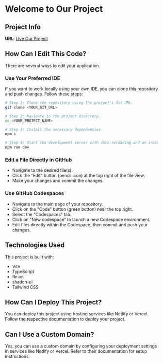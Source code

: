 # Welcome to Our Project

## Project Info

**URL**: [Live Our Project](https://votex-two.vercel.app/)

## How Can I Edit This Code?

There are several ways to edit your application.

### Use Your Preferred IDE

If you want to work locally using your own IDE, you can clone this repository and push changes. Follow these steps:

```sh
# Step 1: Clone the repository using the project's Git URL.
git clone <YOUR_GIT_URL>

# Step 2: Navigate to the project directory.
cd <YOUR_PROJECT_NAME>

# Step 3: Install the necessary dependencies.
npm i

# Step 4: Start the development server with auto-reloading and an instant preview.
npm run dev
```

### Edit a File Directly in GitHub

- Navigate to the desired file(s).
- Click the "Edit" button (pencil icon) at the top right of the file view.
- Make your changes and commit the changes.

### Use GitHub Codespaces

- Navigate to the main page of your repository.
- Click on the "Code" button (green button) near the top right.
- Select the "Codespaces" tab.
- Click on "New codespace" to launch a new Codespace environment.
- Edit files directly within the Codespace, then commit and push your changes.

## Technologies Used

This project is built with:

- Vite
- TypeScript
- React
- shadcn-ui
- Tailwind CSS

## How Can I Deploy This Project?

You can deploy this project using hosting services like Netlify or Vercel. Follow the respective documentation to deploy your project.

## Can I Use a Custom Domain?

Yes, you can use a custom domain by configuring your deployment settings in services like Netlify or Vercel. Refer to their documentation for setup instructions.
